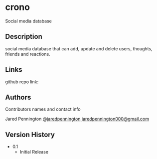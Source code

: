 # crono

Social media database

## Description

social media database that can add, update and delete users, thoughts, friends and reactions.

## Links

github repo link: 

## Authors

Contributors names and contact info

Jared Pennington
[@jaredpennington](https://github.com/jaredpennington)
jaredpennington000@gmail.com

## Version History

- 0.1
  - Initial Release
